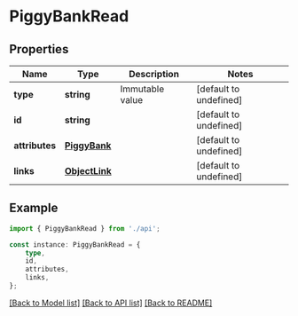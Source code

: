 # PiggyBankRead


## Properties

Name | Type | Description | Notes
------------ | ------------- | ------------- | -------------
**type** | **string** | Immutable value | [default to undefined]
**id** | **string** |  | [default to undefined]
**attributes** | [**PiggyBank**](PiggyBank.md) |  | [default to undefined]
**links** | [**ObjectLink**](ObjectLink.md) |  | [default to undefined]

## Example

```typescript
import { PiggyBankRead } from './api';

const instance: PiggyBankRead = {
    type,
    id,
    attributes,
    links,
};
```

[[Back to Model list]](../README.md#documentation-for-models) [[Back to API list]](../README.md#documentation-for-api-endpoints) [[Back to README]](../README.md)
